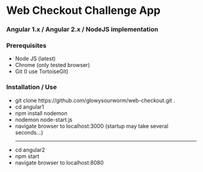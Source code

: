 <h1>Web Checkout Challenge App</h1>

<h3>Angular 1.x / Angular 2.x / NodeJS implementation</h3>

<h3>Prerequisites</h3>
<ul>
	<li>Node JS (latest)</li>
	<li>Chrome (only tested browser)</li>
	<li>Git (I use TortoiseGit)</li>
</ul>

<h3>Installation / Use</h3>
<ul>
	<li>git clone https://github.com/glowysourworm/web-checkout.git .</li>
	<li>cd angular1</li>
	<li>npm install nodemon</li>
	<li>nodemon node-start.js</li>
	<li>navigate browser to localhost:3000  (startup may take several seconds...)</li>
	<hr />
	<li>cd angular2</li>
	<li>npm start</li>
	<li>navigate browser to localhost:8080</li>
</ul>